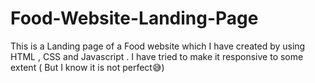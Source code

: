 # Food-Website-Landing-Page
This is a Landing page of a Food website which I have created by using HTML , CSS and Javascript . I have tried to make it responsive to some extent ( But I know it is not perfect😅)
